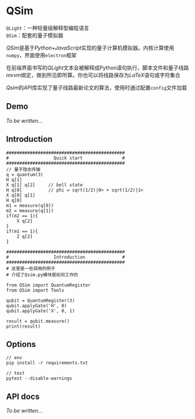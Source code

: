 # QSim
`QLight`：一种轻量级解释型编程语言  
`QSim`：配套的量子模拟器  

*QSim*是基于*Python+JavaScript*实现的量子计算机模拟器。内核计算使用`numpy`，界面使用`electron`框架

在前端界面书写的*QLight*文本会被解释成Python语句执行，脚本文件和量子线路*mvvm*绑定，做到所见即所算。你也可以将线路保存为*LaTeX*语句或字符集合

*Qsim*的*API*库实现了量子线路最新论文的算法，使用时通过配置`config`文件加载

## Demo
*To be written...*

## Introduction
```
#############################################
#                 Quick start               #
#############################################
// 量子隐态传输
q = quantum(3)
H q[1]
X q[1] q[2]     // bell state
H q[0]          // phi = sqrt(1/2)|0> + sqrt(1/2)|1>
X q[0] q[1]
H q[0]
m1 = measure(q[0])
m2 = measure(q[1])
if(m2 == 1){
    X q[2]
}
if(m1 == 1){
    Z q[2]
}

#############################################
#                 Introduction              #
#############################################
# 这里是一些调用的例子
# 介绍了Qsim.py模块是如何工作的

from QSim import QuantumRegister
from QSim import Tools

qubit = QuantumRegister(3)
qubit.applyGate('H', 0)
qubit.applyGate('X', 0, 1)

result = qubit.measure()
print(result)
```
## Options
```
// env
pip install -r requirements.txt

// test
pytest --disable-warnings  
```
## API docs
*To be written...*

